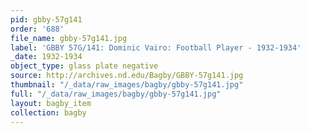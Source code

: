 ```yaml
---
pid: gbby-57g141
order: '688'
file_name: gbby-57g141.jpg
label: 'GBBY 57G/141: Dominic Vairo: Football Player - 1932-1934'
_date: 1932-1934
object_type: glass plate negative
source: http://archives.nd.edu/Bagby/GBBY-57g141.jpg
thumbnail: "/_data/raw_images/bagby/gbby-57g141.jpg"
full: "/_data/raw_images/bagby/gbby-57g141.jpg"
layout: bagby_item
collection: bagby
---
```

